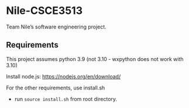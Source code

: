 # Nile-CSCE3513
Team Nile’s software engineering project.

## Requirements
This project assumes python 3.9 (not 3.10 - wxpython does not work with 3.10)

Install node.js: https://nodejs.org/en/download/

For the other requirements, use install.sh
  - run `source install.sh` from root directory.



